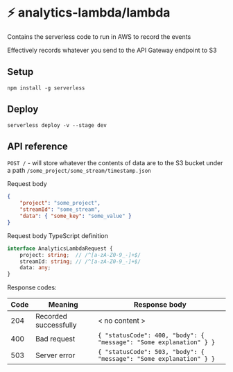 # ⚡ analytics-lambda/lambda

Contains the serverless code to run in AWS to record the events

Effectively records whatever you send to the API Gateway endpoint to S3

## Setup

```
npm install -g serverless
```

## Deploy

```
serverless deploy -v --stage dev
```

## API reference

`POST /` - will store whatever the contents of data are to the S3 bucket under a path `/some_project/some_stream/timestamp.json`

Request body

```json
{
    "project": "some_project",
    "streamId": "some_stream",
    "data": { "some_key": "some_value" }
}
```

Request body TypeScript definition
```ts
interface AnalyticsLambdaRequest {
    project: string;  // /^[a-zA-Z0-9_-]+$/
    streamId: string; // /^[a-zA-Z0-9_-]+$/
    data: any;
}
```

Response codes:

| Code | Meaning | Response body |
| - | - | - |
| 204 | Recorded successfully | < no content > |
| 400 | Bad request | `{ "statusCode": 400, "body": { "message": "Some explanation" } }` |
| 503 | Server error | `{ "statusCode": 503, "body": { "message": "Some explanation" } }` |

